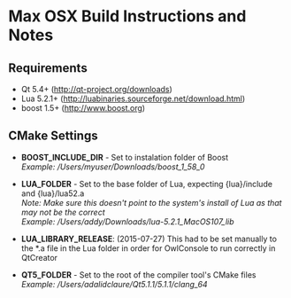 Max OSX Build Instructions and Notes
====================================

Requirements
----
* Qt 5.4+ (http://qt-project.org/downloads)
* Lua 5.2.1+ (http://luabinaries.sourceforge.net/download.html)
* boost 1.5+ (http://www.boost.org)

CMake Settings
----
* **BOOST_INCLUDE_DIR** - Set to instalation folder of Boost<br/> 
*Example: /Users/myuser/Downloads/boost_1_58_0*

* **LUA_FOLDER** - Set to the base folder of Lua, expecting {lua}/include and {lua}/lua52.a<br/>
*Note: Make sure this doesn't point to the system's install of Lua as that may not be the correct*<br/>
*Example: /Users/addy/Downloads/lua-5.2.1_MacOS107_lib*

* **LUA_LIBRARY_RELEASE**: (2015-07-27) This had to be set manually to the *.a file in the Lua folder in order for OwlConsole to run correctly in QtCreator

* **QT5_FOLDER** - Set to the root of the compiler tool's CMake files<br/>
*Example: /Users/adalidclaure/Qt5.1.1/5.1.1/clang_64*